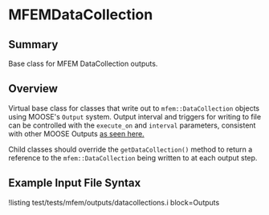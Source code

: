 # MFEMDataCollection

## Summary

Base class for MFEM DataCollection outputs.

## Overview

Virtual base class for classes that write out to `mfem::DataCollection` objects using MOOSE's
`Output` system. Output interval and triggers for writing to file can be controlled with the
`execute_on` and `interval` parameters, consistent with other MOOSE Outputs [as seen
here.](https://mooseframework.inl.gov/syntax/Outputs/index.html)

Child classes should override the `getDataCollection()` method to return a reference to the
`mfem::DataCollection` being written to at each output step.

## Example Input File Syntax

!listing test/tests/mfem/outputs/datacollections.i block=Outputs
